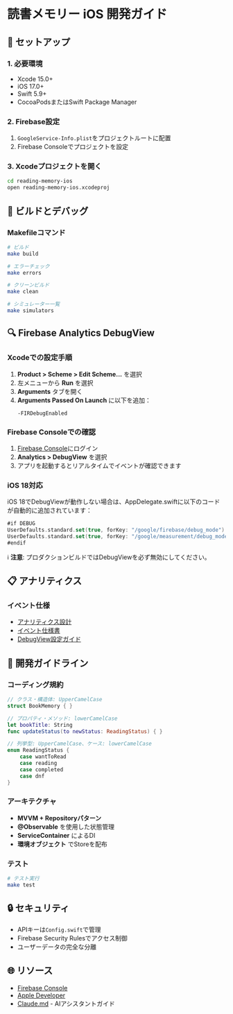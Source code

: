 # 読書メモリー iOS 開発ガイド

## 🚀 セットアップ

### 1. 必要環境

- Xcode 15.0+
- iOS 17.0+
- Swift 5.9+
- CocoaPodsまたはSwift Package Manager

### 2. Firebase設定

1. `GoogleService-Info.plist`をプロジェクトルートに配置
2. Firebase Consoleでプロジェクトを設定

### 3. Xcodeプロジェクトを開く

```bash
cd reading-memory-ios
open reading-memory-ios.xcodeproj
```

## 🔧 ビルドとデバッグ

### Makefileコマンド

```bash
# ビルド
make build

# エラーチェック
make errors

# クリーンビルド
make clean

# シミュレーター一覧
make simulators
```

## 🔍 Firebase Analytics DebugView

### Xcodeでの設定手順

1. **Product > Scheme > Edit Scheme...** を選択
2. 左メニューから **Run** を選択
3. **Arguments** タブを開く
4. **Arguments Passed On Launch** に以下を追加：
   ```
   -FIRDebugEnabled
   ```

### Firebase Consoleでの確認

1. [Firebase Console](https://console.firebase.google.com/)にログイン
2. **Analytics > DebugView** を選択
3. アプリを起動するとリアルタイムでイベントが確認できます

### iOS 18対応

iOS 18でDebugViewが動作しない場合は、AppDelegate.swiftに以下のコードが自動的に追加されています：

```swift
#if DEBUG
UserDefaults.standard.set(true, forKey: "/google/firebase/debug_mode")
UserDefaults.standard.set(true, forKey: "/google/measurement/debug_mode")
#endif
```

ℹ️ **注意**: プロダクションビルドではDebugViewを必ず無効にしてください。

## 📋 アナリティクス

### イベント仕様

- [アナリティクス設計](/docs/technical/analytics-design.md)
- [イベント仕様書](/docs/technical/analytics-event-specification.md)
- [DebugView設定ガイド](/docs/development/firebase-analytics-debug-setup.md)

## 🎯 開発ガイドライン

### コーディング規約

```swift
// クラス・構造体: UpperCamelCase
struct BookMemory { }

// プロパティ・メソッド: lowerCamelCase
let bookTitle: String
func updateStatus(to newStatus: ReadingStatus) { }

// 列挙型: UpperCamelCase、ケース: lowerCamelCase
enum ReadingStatus {
    case wantToRead
    case reading
    case completed
    case dnf
}
```

### アーキテクチャ

- **MVVM + Repositoryパターン**
- **@Observable** を使用した状態管理
- **ServiceContainer** によるDI
- **環境オブジェクト** でStoreを配布

### テスト

```bash
# テスト実行
make test
```

## 🔒 セキュリティ

- APIキーは`Config.swift`で管理
- Firebase Security Rulesでアクセス制御
- ユーザーデータの完全な分離

## 🌐 リソース

- [Firebase Console](https://console.firebase.google.com/)
- [Apple Developer](https://developer.apple.com/)
- [Claude.md](/CLAUDE.md) - AIアシスタントガイド